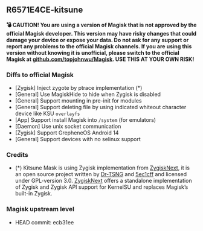 ## R6571E4CE-kitsune

**💣 CAUTION! You are using a version of Magisk that is not approved by the official Magisk developer. This version may have risky changes that could damage your device or expose your data. Do not ask for any support or report any problems to the official Magisk channels. If you are using this version without knowing it is unofficial, please switch to the official Magisk at [github.com/topjohnwu/Magisk](https://github.com/topjohnwu/Magisk). USE THIS AT YOUR OWN RISK!**

### Diffs to official Magisk

- [Zygisk] Inject zygote by ptrace implementation (*)
- [General] Use MagiskHide to hide when Zygisk is disabled
- [General] Support mounting in pre-init for modules
- [General] Support deleting file by using indicated whiteout character device like KSU `overlayfs`
- [App] Support install Magisk into `/system` (for emulators)
- [Daemon] Use unix socket communication
- [Zygisk] Support GrepheneOS Android 14
- [General] Support devices with no selinux support

### Credits

- (*) Kitsune Mask is using Zygisk implementation from [ZygiskNext](https://github.com/Dr-TSNG/ZygiskNext), it is an open source project written by [Dr-TSNG](https://github.com/Dr-TSNG/ZygiskNext) and [5ec1cff](https://github.com/5ec1cff) and licensed under GPL-version 3.0. [ZygiskNext](https://github.com/Dr-TSNG/ZygiskNext) offers a standalone implementation of Zygisk and Zygisk API support for KernelSU and replaces Magisk’s built-in Zygisk.

### Magisk upstream level

- HEAD commit: ecb31ee